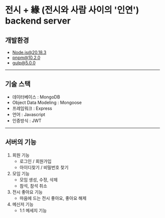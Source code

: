 # 전시 + 緣 (전시와 사람 사이의 '인연') backend server

## 개발환경
- Node.js@20.18.3
- pnpm@10.2.0
- gulp@5.0.0
---
## 기술 스택 
- 데이터베이스 : MongoDB
- Object Data Modeling : Mongoose
- 프레임워크 : Express
- 언어 : Javascript
- 인증방식 : JWT
---
## 서버의 기능 
1. 회원 기능
    - 로그인 / 회원가입
    - 아이디찾기 / 비밀번호 찾기 
2. 모임 기능 
    - 모임 생성, 수정, 삭제
    - 참석, 참석 취소
3. 전시 좋아요 기능 
    - 마음에 드는 전시 좋아요, 좋아요 해제
4. 메신저 기능 
    - 1:1 메세지 기능
